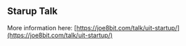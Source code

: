 ## Starup Talk

More information here:
[https://joe8bit.com/talk/uit-startup/](https://joe8bit.com/talk/uit-startup/)